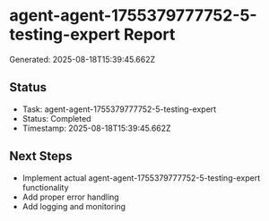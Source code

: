 # agent-agent-1755379777752-5-testing-expert Report

Generated: 2025-08-18T15:39:45.662Z

## Status
- Task: agent-agent-1755379777752-5-testing-expert
- Status: Completed
- Timestamp: 2025-08-18T15:39:45.662Z

## Next Steps
- Implement actual agent-agent-1755379777752-5-testing-expert functionality
- Add proper error handling
- Add logging and monitoring
